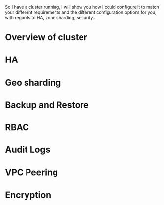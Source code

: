 So I have a cluster running, I will show you how I could configure it to match your different requirements and the different configuration options for you, with regards to HA, zone sharding, security...

# Overview of cluster

# HA


# Geo sharding


# Backup and Restore

# RBAC

# Audit Logs

# VPC Peering

# Encryption

